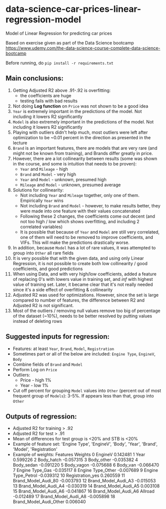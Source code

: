 # data-science-car-prices-linear-regression-model
Model of Linear Regression for predicting car prices

Based on exercise given as part of the Data Science bootcamp https://www.udemy.com/the-data-science-course-complete-data-science-bootcamp

Before running, do `pip install -r requirements.txt`

## Main conclusions:
1. Getting Adjusted R2 above .91-.92 is overfitting: 
    - the coefficients are huge
    - testing fails with bad results
2. Not doing **Log function** on `Price` was not shown to be a good idea
3. `Year` is extremely important in the predictions of the model.  Not including it lowers R2 significantly
4. `Model` is also extremely important in the predictions of the model.  Not including it lowers R2 significantly
5. Playing with outliers didn't help much, most outliers were left after optimization to be ~0.01 percent in the direction as presented in the lecture
6. `Brand` is an important features, there are models that are very rare (and might not be known from training), and Brands differ greatly in price.
7. However, there are a lot collinearity between results (some was shown in the course, and some is intuition that needs to be proven):
    - `Year` and `Mileage` - high
    - `Brand` and `Model` - very high
    - `Year` and `Model` - unknown, presumed high
    - `Mileage` and `Model` - unknown, presumed average
8.  Solutions for collinearity:
    - Not including `Year` and `Mileage` together, only one of them. Empirically `Year` wins
    - Not including `Brand` and `Model` - however, to make results better, they were made into one feature with their values concatenated
    - Following these 2 changes, the coefficients come out decent (and not too high / low which shows overfitting, and including 2 correlated variables)
    - It is possible that because of `Year` and `Model` are still very correlated, one of them will need to be removed to improve coefficients, and VIFs.  This will make the predictions drastically worse.
9.  In addition, because `Model` has a lot of rare values, it was attempted to group into `Other` all rare fields
10. It is very possible that with the given data, and using only Linear Regression, it is not possible to create both low collinearity / good coefficients, and good predictions
11. When using Data, and with very high/low coefficients, added a feature of replacing 0's with lowers value in training set, and *inf* with highest value of training set.  Later, it became clear that it's not really needed since it's a side effect of overfitting & collinearity
12. Adjusted R2 was used for optimizations.  However, since the set is large compared to number of features, the difference between R2 and Adjusted R2 is not significant.
13. Most of the outliers / removing null values remove too big of percentage of the dataset (~10%), needs to be better resolved by putting values instead of deleting rows 

## Suggested inputs for regression:
- Features: at least `Year`, `Brand`, `Model`, `Registration`
- Sometimes part or all of the below are included: `Engine Type`, `EngineV`, `Body`
- Combine fields of `Brand` and `Model`
- Perform Log on `Price`
- Outliers:
    - Price - high 1%
    - Year - low 1%
- Cut off percent for grouping `Model` values into `Other` (percent out of most frequent group of `Models`): 3-5%.  If appears less than that, group into `Other`

## Outputs of regression: 
- Adjusted R2 for training > .92
- Adjusted R2 for test > .91
- Mean of differences for test group is <20% and STB is <20%
- Example of feature set: 'Engine Type', 'EngineV', 'Body', 'Year', 'Brand', 'Model', 'Registration'
- Example of weights:
                                         Features   Weights
    0                                     EngineV  0.142481
    1                                        Year  0.599226
    2                                  Body_hatch -0.057315
    3                                  Body_other -0.035382
    4                                  Body_sedan -0.091220
    5                                  Body_vagon -0.075688
    6                                    Body_van -0.066470
    7                             Engine Type_Gas -0.035117
    8                           Engine Type_Other -0.007689
    9                          Engine Type_Petrol -0.039312
    10                           Registration_yes  0.260559
    11                        Brand_Model_Audi_80 -0.003793
    12                        Brand_Model_Audi_A3 -0.015053
    13                        Brand_Model_Audi_A4 -0.030319
    14                        Brand_Model_Audi_A5  0.003108
    15                        Brand_Model_Audi_A6 -0.041867
    16                Brand_Model_Audi_A6 Allroad -0.012489
    17                        Brand_Model_Audi_A8 -0.005898
    18                     Brand_Model_Audi_Other  0.006040
 